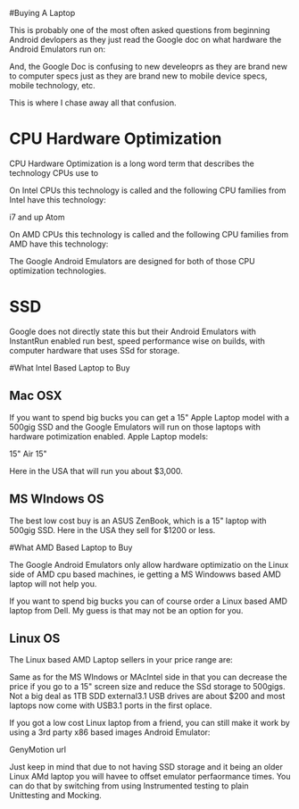 #Buying A Laptop


This is probably one of the most often asked questions from beginning Android devlopers as they just read the Google doc on what hardware the Android Emulators run on:





And, the Google Doc is confusing to new develeoprs as they are brand new to computer specs just as they are brand new to mobile device specs, mobile technology, etc.

This is where I chase away all that confusion. 

# CPU Hardware Optimization

CPU Hardware Optimization is a long word term that describes the technology CPUs use to 


On Intel CPUs this technology is called            and the following CPU families from Intel have this technology:

i7 and up
Atom

On AMD CPUs this technology is called        and the following CPU families from AMD have this technology:





The Google Android Emulators are designed for both of those CPU optimization technologies.

# SSD

Google does not directly state this but their Android Emulators with InstantRun enabled run best, speed performance wise on builds, with computer hardware that uses SSd for storage.



#What Intel Based Laptop to Buy

## Mac OSX

If you want to spend big bucks you can get a 15" Apple Laptop model with a 500gig SSD and the Google Emulators will run on those laptops with hardware potimization enabled. Apple Laptop models:

15" Air
15" 

Here in the USA that will run you about $3,000.

## MS WIndows OS


The best low cost buy is an ASUS ZenBook, which is a 15" laptop with 500gig SSD. Here in the USA they sell for $1200 or less.

#What AMD Based Laptop to Buy

The Google Android Emulators only allow hardware optimizatio on the Linux side of AMD cpu based machines, ie getting a MS Windowws based AMD laptop will not help you.


If you want to spend big bucks you can of course order a Linux based AMD laptop from Dell. My guess is that may not be an option for you.

## Linux OS


The Linux based AMD Laptop sellers in your price range are:







Same as for the MS WIndows or MAcIntel side in that you can decrease the price if you go to a 15" screen size and reduce the SSd storage to 500gigs.  Not a big deal as 1TB SDD external3.1 USB drives are about $200 and most laptops now come with USB3.1 ports in the first oplace.


If you got a low cost Linux laptop from a friend, you can still make it work by using a 3rd party x86 based images Android Emulator:

GenyMotion url

Just keep in mind that due to not having SSD storage and it being an older Linux AMd laptop you will havee to offset emulator perfaormance times. You can do that by switching from using Instrumented testing to plain Unittesting and Mocking. 





